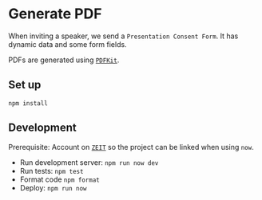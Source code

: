 # Generate PDF

When inviting a speaker, we send a `Presentation Consent Form`. It has dynamic data and some form fields.

PDFs are generated using [`PDFKit`](https://github.com/foliojs/pdfkit).

## Set up

`npm install`

## Development

Prerequisite: Account on [`ZEIT`](https://zeit.co/signup) so the project can be linked when using `now`.

- Run development server: `npm run now dev`
- Run tests: `npm test`
- Format code `npm format`
- Deploy: `npm run now`
